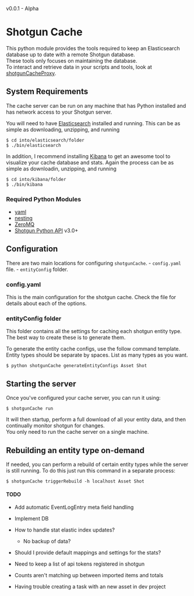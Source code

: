 
v0.0.1 - Alpha

# Shotgun Cache

This python module provides the tools required to keep an Elasticsearch database up to date with a remote Shotgun database.  
These tools only focuses on maintaining the database.  
To interact and retrieve data in your scripts and tools, look at [shotgunCacheProxy](http://google.com).

## System Requirements
The cache server can be run on any machine that has Python installed and has network access to your Shotgun server.

You will need to have [Elasticsearch](https://www.elastic.co/downloads/elasticsearch) installed and running.
This can be as simple as downloading, unzipping, and running
```
$ cd into/elasticsearch/folder
$ ./bin/elasticsearch
```

In addition, I recommend installing [Kibana](https://www.elastic.co/downloads/kibana) to get an awesome tool to visualize your cache database and stats.
Again the process can be as simple as downloadin, unzipping, and running
```
$ cd into/kibana/folder
$ ./bin/kibana
```

### Required Python Modules
- [yaml](http://pyyaml.org/)
- [nesting](https://pypi.python.org/pypi/nesting/0.1.0)
- [ZeroMQ](http://zeromq.org/bindings:python)
- [Shotgun Python API](https://github.com/shotgunsoftware/python-api) v3.0+


## Configuration

There are two main locations for configuring `shotgunCache`.
	- `config.yaml` file.
	- `entityConfig` folder.

### config.yaml
This is the main configuration for the shotgun cache.
Check the file for details about each of the options.

### entityConfig folder
This folder contains all the settings for caching each shotgun entity type.
The best way to create these is to generate them.

To generate the entity cache configs, use the follow command template.
Entity types should be separate by spaces.
List as many types as you want.
```
$ python shotgunCache generateEntityConfigs Asset Shot
```

## Starting the server

Once you've configured your cache server, you can run it using:
```
$ shotgunCache run
```

It will then startup, perform a full download of all your entity data, and then continually monitor shotgun for changes.  
You only need to run the cache server on a single machine.


## Rebuilding an entity type on-demand

If needed, you can perform a rebuild of certain entity types while the server is still running.
To do this just run this command in a separate process:

```
$ shotgunCache triggerRebuild -h localhost Asset Shot
```




#### TODO

- Add automatic EventLogEntry meta field handling
- Implement DB 
- How to handle stat elastic index updates?
	- No backup of data?
- Should I provide default mappings and settings for the stats?
- Need to keep a list of api tokens registered in shotgun


- Counts aren't matching up between imported items and totals
- Having trouble creating a task with an new asset in dev project

